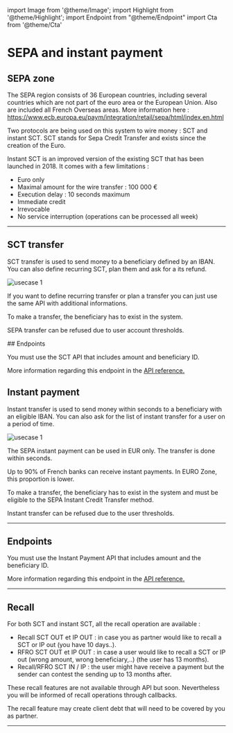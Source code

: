 import Image from '@theme/Image';
import Highlight from '@theme/Highlight';
import Endpoint from "@theme/Endpoint"
import Cta from '@theme/Cta'

# SEPA and instant payment

## SEPA zone


The SEPA region consists of 36 European countries, including several countries which are not part of the euro area or the European Union. Also are included all French Overseas areas. More information here : https://www.ecb.europa.eu/paym/integration/retail/sepa/html/index.en.html


Two protocols are being used on this system to wire money : SCT and instant SCT.
SCT stands for Sepa Credit Transfer and exists since the creation of the Euro.


Instant SCT is an improved version of the existing SCT that has been launched in 2018.
It comes with a few limitations : 
- Euro only
- Maximal amount for the wire transfer : 100 000 €
- Execution delay : 10 seconds maximum
- Immediate credit 
- Irrevocable
- No service interruption (operations can be processed all week)



---

## SCT transfer

SCT transfer is used to send money to a beneficiary defined by an IBAN. You can also define recurring SCT, plan them and ask for a its refund.

<Image src="docs/SEPA_OUT_EN.png" alt="usecase 1"/>


<Highlight type="tip">

If you want to define recurring transfer or plan a transfer you can just use the same API with additional informations.

</Highlight>

<Highlight type="caution">

To make a transfer, the beneficiary has to exist in the system.

</Highlight>

<Highlight type="danger">

SEPA transfer can be refused due to user account thresholds.

</Highlight>
## Endpoints

You must use the SCT API that includes amount and beneficiary ID.

More information regarding this endpoint in the [API reference.](/api/Core)

<Endpoint apiUrl="/v1.0/migrationProxy" path="/api/v1.1/users/{userid}/sct" method="post"/>

## Instant payment

Instant transfer is used to send money within seconds to a beneficiary with an eligible IBAN. You can also ask for the list of instant transfer for a user on a period of time.

<Image src="docs/IP_OUT_EN.png" alt="usecase 1"/>

<Highlight>

The SEPA instant payment can be used in EUR only. The transfer is done within seconds.
  
</Highlight>

<Highlight type="tip">

Up to 90% of French banks can receive instant payments. In EURO Zone, this proportion is lower.

</Highlight>

<Highlight type="caution">

To make a transfer, the beneficiary has to exist in the system and must be eligible to the SEPA Instant Credit Transfer method.

</Highlight>

<Highlight type="danger">

Instant transfer can be refused due to the user thresholds.

</Highlight>

---

## Endpoints

You must use the Instant Payment API that includes amount and the beneficiary ID.

More information regarding this endpoint in the [API reference.](/api/SCTinst)

<Endpoint apiUrl="/v2.0/Transfers.InstantPayment" path="/api/v2.0/users/{AppUserId}/sctinst" method="post"/>

<!-- <Endpoint apiUrl="/v1.0/migrationProxy" path="​/api/v2.0/users/{userid}/cards/{id}" method="delete"/> -->

---
## Recall

For both SCT and instant SCT, all the recall operation are available :

- Recall SCT OUT et IP OUT : in case you as partner would like to recall a SCT or IP out (you have 10 days..).
- RFRO SCT OUT et IP OUT : in case a user would like to recall a SCT or IP out (wrong amount, wrong beneficiary,..) (the user has 13 months).
- Recall/RFRO SCT IN / IP : the user might have receive a payment but the sender can contest the sending up to 13 months after.

These recall features are not available through API but soon. Nevertheless you will be informed of recall operations through callbacks.

<Highlight type="danger">

The recall feature may create client debt that will need to be covered by you as partner.

</Highlight>

<!-- <Endpoint apiUrl="/v1.0/migrationProxy" path="​/api/v2.0/users/{userid}/cards/{id}" method="delete"/> -->

---



<Cta
  context="doc"
  ui="button"
  link="/api/SCTInst"
  label="Try it out"
/>
